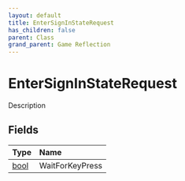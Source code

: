 ```yaml
---
layout: default
title: EnterSignInStateRequest
has_children: false
parent: Class
grand_parent: Game Reflection
---
```

# EnterSignInStateRequest
Description 

## Fields

| Type | Name |
|:-------------|:--------------|
| [bool](/docs/game-reflection/components/bool) | WaitForKeyPress |

